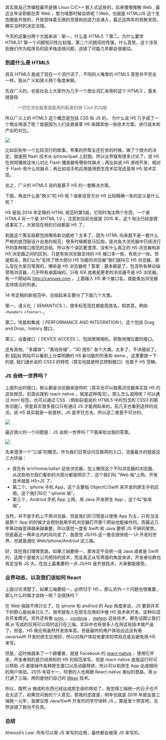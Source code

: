 其实我自己学编程最早是搞 Linux C/C++ 嵌入式这些的，后来慢慢接触 Web
  , 最近五年全职都在弄 Web ，那为啥那时候会转呢？Web，也就是 HTML/JS 这个生态圈是开放的，开放意味着无限的灵感和创造力会涌入，最近这两年的观察发现，确实当时的决定没错。

今天的这集分两个方面来讲：第一，什么是 HTML5 ？第二，为什么要学 HTML5? 第一个问题知识性比较强，第二个问题风险性强，什么意思，这个涉及到我们作为程序员的技术栈选择问题，选错了可能几年都会很被动。

### 到底什么是 HTML5

其实 HTML5 是成了现在一个流行词了，不同的人嘴里的 HTML5 意思并不完全一样。我从广义和狭义两个角度来聊。

先说广义的，也是社会上大家作为几乎一个商业词汇来用的这个 HTML5 ，基本就是指

>一切在浏览器里面能用的起来的很 Cool 的功能

所以广义上的 HTML5 这个概念是包括 CSS 和 JS 的。 为什么说 H5 几乎成了一个商业用语了呢？就是因为人们会直接拿 H5 来跟其他一些技术方案，进行成本和产出的对比。

![](http://media.haoduoshipin.com/pic/haoduo/171/jobs-flash.png)

比如前些年一个比较流行的故事，苹果的乔帮主还在世的时候，做了个很大的决定，就是把 flash 技术从 iphone/ipad 上赶跑。所以业界就有很多讨论了，说 H5 在视频播放这块儿对比 Flash 播放器有哪些优缺点；再比如说 H5 游戏开发，相对于 Flash 有什么优缺点；再比如说手机应用是用原生技术实现还是用 H5 技术实现。

总之，广义的 HTML5 说的是基于 H5 的一套解决方案。

下面，再说什么是“狭义”的 H5 呢？或者说官方对 H5 比较精确一些的定义是什么呢？

H5 是指 2014 年定稿的 HTML 规范的第5版，它同时淘汰两个东西，一个是 HTML4 另一个是 XHTML 1.0 。注意到目前也就是 2015 年，这个淘汰已经是既成事实了。大家现在用的已经都是 H5 了。

到底这个第五版都包括哪些新功能呢？太多了，因为 HTML 向来就不是一套什么严格的由顶层设计出发的规范，很多时候都是马后炮，是对各大浏览器中已经流行开的各种接口规范的总结。所以有个误区要澄清，没有什么真正的 H5 浏览器和非 H5 浏览器之间的区别，只是有些浏览器支持的 H5 接口多一些，有些少一些。但是假设，我们认为“支持了绝大部分 H5 功能的浏览器”我们就叫它 H5 浏览器，那么现在大家日常用的，哪些是 H5 浏览器呢？答案：基本都是了，包含所有移动端常用浏览器，几乎所有桌面端的。只有 IE8 或者是更老的浏览器不是 H5 浏览器。有一个网站叫 <http://caniuse.com> ，上面输入 H5 某个接口名，就能查出浏览器支持情况的列表。


14 年定稿的新规范中，总结起来主要分了下面几个大类。

第一，语义化（ SEMANTICS ），很多标签现在都能观其名，知其意。例如 `<header>` `<footer>` 。

第二，性能和集成（ PERFORMANCE AND INTEGRATION )，这个包括 Drag and Drop，history 接口。

第三，设备接口（ DEVICE ACCESS ），包括使用相机，获取地理位置的接口。

还有其他，“多媒体”，“离线存储”，“3D 图形” 各个大类。太多了，不详细说了，到 [MDN](https://developer.mozilla.org/en-US/docs/Web/Guide/HTML/HTML5) 网站可以看到上分类明确的 H5 新功能的列表和 demo 。这里要提一下的是, 我们通长说的 CSS3 的特性（其实也就是样式控制接口）也属于 H5 范畴。

### JS 会统一世界吗？

上面列出的接口，默认都是浏览器来提供的（其实也可以脱离浏览器来实现 H5 的这些规范，后面会提到 react-native ，就是这种情况）。那么怎么调用呢？可以通过 html 标签，也可以通过 CSS （例如前面说的 HTML5 中的包含的 CSS3 的那些功能）。但是其实很多接口只有通过 JS 才能用起来的。前几天也看到这样的说法，说 H5 其实就是一些食材，JS 是烹饪方法，所以这二者是不可分的。

![](http://media.haoduoshipin.com/pic/haoduo/171/h5-js.png)


最近很火的一个问题是：JS 会统一世界吗？下面来给出我的答案。

![](http://media.haoduoshipin.com/pic/haoduo/171/3-end.png)

先来澄清一个“三端”的概念。作为我们日常访问互联网的入口，流量最大的就是这三大终端：

- 首先有 ie/chrome/safari 这些浏览器，加上微信这个不叫浏览器的浏览器，从这些地方我们看到的大部分都是网页了，这个我们叫 ”Web 端“上网。开发技术就是 H5+JS 了。
- 第二个，iphone 手机 App，这个主要指 ObjectC/Swift 来开发的原生手机应用。这个我们叫它 “ iphone 端”。
- 第三个，Andriod 手机 App 上网，用 Java 开发原生 App ，这个叫“安卓端”。

当然，并不是手机上不用浏览器，但是我们的习惯是以使用 App 为主，只有当没装那个 App 的时候才会想到我用手机浏览器打开那个网站也能操作的。而最近几年移动端变得越来越重要，所以感觉一度有 Swift 和 Java 要把 JS 干掉的架势。但是最近一两年业内的风向变了，我感觉 JS/H5 这一套会很快统一 UI 开发的世界，也就是通吃 Web/Iphone/Andriod 这三端。

好，现在我们理理思路。如果三端要统一，那肯定不会统一成 Java 或者是 Swift 的，这两个是被大公司把持的技术，而且真正从写界面的角度来讲，开发者社群也肯定没有 JS 大。在加上最重要的一点 JS/H5 是开放技术，大家都能接受。

### 业界动态，以及我们该如何 React

上面讨论清楚了，如果三端要统一，必然归于 H5 。那么另外一个问题也很重要，那么什么时候才会统一呢？会很快吗？

在 Web 端就不用讨论了，在 iphone 和 andriod 的 App 角度来谈，JS 要吞并天下的野心是由来已久了。很早就有人在原生应用的中套 H5 技术来开发，这种叫混合开发模式。另外还有像 [ionic](http://ionicframework.com/) ， [cordova](https://cordova.apache.org/) ，[meteor](https://www.meteor.com/) 这些技术，都在试图让我们用 js 写成的应用可以同时运行在三端。实际中也有很多人在用这些技术做产品了。但是，H5 做应用虽然开发效率高，但是最终的用户体验远远没有用 Java/swift 开发的原生应用好，所以对用户体验有要求的项目还是会避免用 H5 来写。

但是，这时候就来了一个颠覆者，就是 Facebook 的 [react-native](https://facebook.github.io/react-native/) ，使用它开发，开发者用的是已经熟知的 H5 的规范来写。但是 react-native 底层运行时可以帮助 JS 直接操作各种原生接口以及动画特效，所以可以和原生 App 达成相同的用户体验。2015 年双十一，阿里的人也用跟 React-native 类似的思路，用 js 打通了三端，用的是他们自己的 [Weex](https://github.com/amfe/article/issues/14) 技术。

所以，既然 js 做成的东西已经达成原生级的体验了，我觉得三端统一的日子也不会太远了。如果您问我的个人意见，那我的态度是，明年也就是 2016 年就会是三端统一元年，我建议用 Java/Swift 开发的同学尽快转 JS 。算是发个预言吧，当然说错了我也不负责。

### 总结

Atwood‘s Law: 所有可以用 JS 来写的应用，最终都会被用 JS 来写的。

